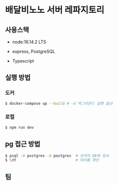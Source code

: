 # 배달비노노 서버 레파지토리

## 사용스택

- node:16.14.2 LTS

* express, PostgreSQL

- Typescript

## 실행 방법

### 도커

```bash
$ docker-compose up --build # -d 백그라운드 실행 옵션

```

### 로컬

```bash
$ npm run dev
```

## pg 접근 방법

```bash
$ psql -U postgres -d postgres  # 유저의 DB에 접속
$ \dt                           # 테이블 확인
```

## 팀
